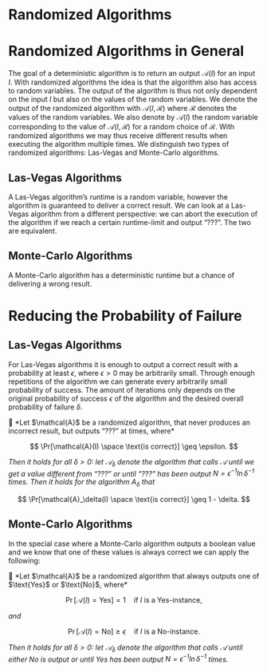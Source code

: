 # Randomized Algorithms

# Randomized Algorithms in General

The goal of a deterministic algorithm is to return an output $\mathcal{A}(I)$ for an input $I$. With randomized algorithms the idea is that the algorithm also has access to random variables. The output of the algorithm is thus not only dependent on the input $I$ but also on the values of the random variables. We denote the output of the randomized algorithm with $\mathcal{A}(I, \mathcal{R})$ where $\mathcal{R}$ denotes the values of the random variables. We also denote by $\mathcal{A}(I)$ the random variable corresponding to the value of $\mathcal{A}(I, \mathcal{R})$ for a random choice of $\mathcal{R}$. With randomized algorithms we may thus receive different results when executing the algorithm multiple times. We distinguish two types of randomized algorithms: Las-Vegas and Monte-Carlo algorithms.

## Las-Vegas Algorithms

A Las-Vegas algorithm’s runtime is a random variable, however the algorithm is guaranteed to deliver a correct result. We can look at a Las-Vegas algorithm from a different perspective: we can abort the execution of the algorithm if we reach a certain runtime-limit and output “???”. The two are equivalent.

## Monte-Carlo Algorithms

A Monte-Carlo algorithm has a deterministic runtime but a chance of delivering a wrong result.

# Reducing the Probability of Failure

## Las-Vegas Algorithms

For Las-Vegas algorithms it is enough to output a correct result with a probability at least  $\epsilon$, where $\epsilon \gt 0$ may be arbitrarily small. Through enough repetitions of the algorithm we can generate every arbitrarily small probability of success. The amount of iterations only depends on the original probability of success $\epsilon$ of the algorithm and the desired overall probability of failure $\delta$.

<aside>
📖 *Let $\mathcal{A}$ be a randomized algorithm, that never produces an incorrect result, but outputs “???” at times, where*

$$
\Pr[\mathcal{A}(I) \space \text{is correct}] \geq \epsilon.
$$

*Then it holds for all $\delta \gt 0$: let $\mathcal{A}_\delta$ denote the algorithm that calls $\mathcal{A}$ until we get a value different from “???” or until “???” has been output $N = \epsilon^{-1} \ln \delta^{-1}$ times. Then it holds for the algorithm $A_\delta$ that* 

$$
\Pr[\mathcal{A}_\delta(I) \space \text{is correct}] \geq 1 - \delta.
$$

</aside>

## Monte-Carlo Algorithms

In the special case where a Monte-Carlo algorithm outputs a boolean value and we know that one of these values is always correct we can apply the following:

<aside>
📖 *Let $\mathcal{A}$ be a randomized algorithm that always outputs one of $\text{Yes}$ or $\text{No}$, where*

$$
\Pr[\mathcal{A}(I) = \text{Yes}] = 1 \quad \text{if $I$ is a Yes-instance},
$$

*and* 

$$
\Pr[\mathcal{A}(I) = \text{No}] \geq \epsilon \quad \text{if $I$ is a No-instance.}
$$

*Then it holds for all $\delta \gt 0$: let $\mathcal{A}_\delta$ denote the algorithm that calls $\mathcal{A}$ until either $\text{No}$ is output or until $\text{Yes}$ has been output $N = \epsilon^{-1} \ln\delta^{-1}$ times.*

</aside>